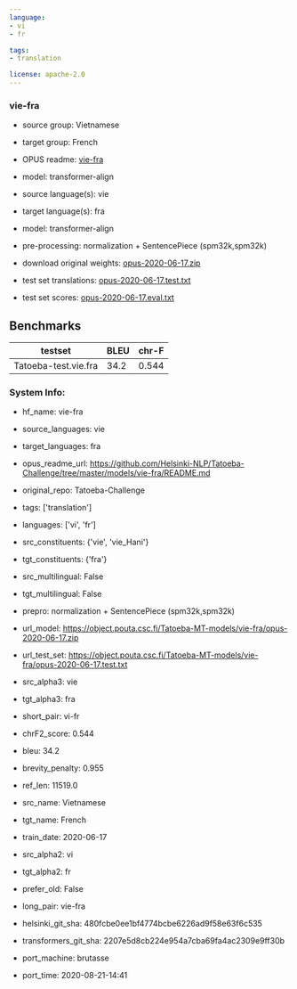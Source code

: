 ```yaml
---
language: 
- vi
- fr

tags:
- translation

license: apache-2.0
---
```


### vie-fra

* source group: Vietnamese 
* target group: French 
*  OPUS readme: [vie-fra](https://github.com/Helsinki-NLP/Tatoeba-Challenge/tree/master/models/vie-fra/README.md)

*  model: transformer-align
* source language(s): vie
* target language(s): fra
* model: transformer-align
* pre-processing: normalization + SentencePiece (spm32k,spm32k)
* download original weights: [opus-2020-06-17.zip](https://object.pouta.csc.fi/Tatoeba-MT-models/vie-fra/opus-2020-06-17.zip)
* test set translations: [opus-2020-06-17.test.txt](https://object.pouta.csc.fi/Tatoeba-MT-models/vie-fra/opus-2020-06-17.test.txt)
* test set scores: [opus-2020-06-17.eval.txt](https://object.pouta.csc.fi/Tatoeba-MT-models/vie-fra/opus-2020-06-17.eval.txt)

## Benchmarks

| testset               | BLEU  | chr-F |
|-----------------------|-------|-------|
| Tatoeba-test.vie.fra 	| 34.2 	| 0.544 |


### System Info: 
- hf_name: vie-fra

- source_languages: vie

- target_languages: fra

- opus_readme_url: https://github.com/Helsinki-NLP/Tatoeba-Challenge/tree/master/models/vie-fra/README.md

- original_repo: Tatoeba-Challenge

- tags: ['translation']

- languages: ['vi', 'fr']

- src_constituents: {'vie', 'vie_Hani'}

- tgt_constituents: {'fra'}

- src_multilingual: False

- tgt_multilingual: False

- prepro:  normalization + SentencePiece (spm32k,spm32k)

- url_model: https://object.pouta.csc.fi/Tatoeba-MT-models/vie-fra/opus-2020-06-17.zip

- url_test_set: https://object.pouta.csc.fi/Tatoeba-MT-models/vie-fra/opus-2020-06-17.test.txt

- src_alpha3: vie

- tgt_alpha3: fra

- short_pair: vi-fr

- chrF2_score: 0.544

- bleu: 34.2

- brevity_penalty: 0.955

- ref_len: 11519.0

- src_name: Vietnamese

- tgt_name: French

- train_date: 2020-06-17

- src_alpha2: vi

- tgt_alpha2: fr

- prefer_old: False

- long_pair: vie-fra

- helsinki_git_sha: 480fcbe0ee1bf4774bcbe6226ad9f58e63f6c535

- transformers_git_sha: 2207e5d8cb224e954a7cba69fa4ac2309e9ff30b

- port_machine: brutasse

- port_time: 2020-08-21-14:41